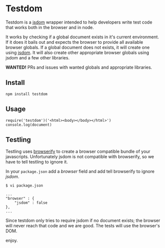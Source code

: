 # Testdom

Testdom is a [jsdom]() wrapper intended to help developers write test code that works both in the browser and in node.

It works by checking if a global document exists in it's current environment. If it does it bails out and expects the browser to provide all available browser globals. If a global document does not exists, it will create one using [jsdom](). It will also create other appropriate browser globals using jsdom and a few other libraries.

**WANTED!** PRs and issues with wanted globals and appropriate libraries.

## Install

    npm install testdom

## Usage

    require('testdom')('<html><body></body></html>')
    console.log(document)

## Testling

Testling uses [browserify](http://browserify.org/) to create a browser compatible bundle of your javascripts. Unfortunately jsdom is not compatible with browserify, so we have to tell testling to ignore it.

In your <code>package.json</code> add a *browser* field and add tell browserify to ignore *jsdom*.

    $ vi package.json
    
    ...
    "browser" : {
        "jsdom" : false
    },
    ...

Since testdom only tries to require jsdom if no document exists; the browser will never reach that code and we are good. The tests will use the browser's DOM.

enjoy.